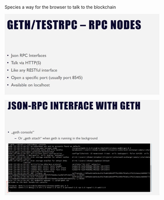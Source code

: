 Species a way for the browser to talk to the blockchain

![](/assets/web31.png)



![](/assets/geth-attach.png)

